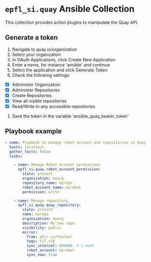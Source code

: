 # `epfl_si.quay` Ansible Collection

This collection provides action plugins to manipulate the Quay API.

## Generate a token
1. Navigate to quay.io/organization
1. Select your organization
1. In OAuth Applications, click Create New Application
1. Enter a name, for instance 'ansible' and continue
1. Select the application and click Generate Token
1. Check the following settings:
  - [x] Administer Organization
  - [x] Administer Repositories
  - [x] Create Repositories
  - [x] View all visible repositories
  - [x] Read/Write to any accessible repositories
1. Save the token in the variable 'ansible_quay_bearer_token'

## Playbook example
```yaml
- name: Playbook to manage robot account and repositories in Quay
  hosts: localhost
  gather_facts: false
  tasks:

    - name: Manage Robot Account permissions
      epfl_si.quay.robot_account_permission:
        state: present
        organization: myorg
        repository_name: myrepo
        robot_account_name: myrobot
        permission: write

    - name: Manage repository
      epfl_si.quay.quay_repository:
        state: present
        name: myrepo
        organization: myorg
        description: My new repo.
        visibility: public
        mirror:
          from: ghcr.io/foo/bar
          tags: v17,v18
          sync_interval: 604800  # 1 week
          robot_account: myrobot
          sync_now: true
```
